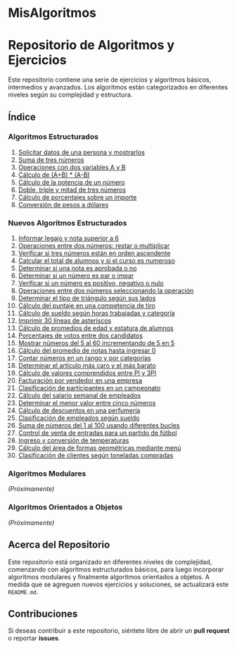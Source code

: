 # MisAlgoritmos
# Repositorio de Algoritmos y Ejercicios

Este repositorio contiene una serie de ejercicios y algoritmos básicos, intermedios y avanzados. Los algoritmos están categorizados en diferentes niveles según su complejidad y estructura.

## Índice

### Algoritmos Estructurados
1. [Solicitar datos de una persona y mostrarlos](./01_pedir_datos/)
2. [Suma de tres números](./02_suma_tres_numeros/)
3. [Operaciones con dos variables A y B](./03_operacion_variables/)
4. [Cálculo de (A+B) * (A-B)](./04_calculo_de_a_y_b)
5. [Cálculo de la potencia de un número](./05_potencia/)
6. [Doble, triple y mitad de tres números](./06_doble_triple_mitad)
7. [Cálculo de porcentajes sobre un importe](./07_porcentaje/)
8. [Conversión de pesos a dólares](./08_)

### Nuevos Algoritmos Estructurados

1. [Informar legajo y nota superior a 6](./algoritmos-estructurados/legajo-nota.md)
2. [Operaciones entre dos números: restar o multiplicar](./algoritmos-estructurados/restar-multiplicar.md)
3. [Verificar si tres números están en orden ascendente](./algoritmos-estructurados/orden-ascendente.md)
4. [Calcular el total de alumnos y si el curso es numeroso](./algoritmos-estructurados/curso-numeroso.md)
5. [Determinar si una nota es aprobada o no](./algoritmos-estructurados/aprobo-no-aprobo.md)
6. [Determinar si un número es par o impar](./algoritmos-estructurados/par-impar.md)
7. [Verificar si un número es positivo, negativo o nulo](./algoritmos-estructurados/positivo-negativo-nulo.md)
8. [Operaciones entre dos números seleccionando la operación](./algoritmos-estructurados/operaciones-seleccionadas.md)
9. [Determinar el tipo de triángulo según sus lados](./algoritmos-estructurados/tipo-triangulo.md)
10. [Cálculo del puntaje en una competencia de tiro](./algoritmos-estructurados/puntaje-tiro.md)
11. [Cálculo de sueldo según horas trabajadas y categoría](./algoritmos-estructurados/sueldo-categoria.md)
12. [Imprimir 30 líneas de asteriscos](./algoritmos-estructurados/lineas-asteriscos.md)
13. [Cálculo de promedios de edad y estatura de alumnos](./algoritmos-estructurados/promedio-edad-estatura.md)
14. [Porcentajes de votos entre dos candidatos](./algoritmos-estructurados/porcentaje-votos.md)
15. [Mostrar números del 5 al 60 incrementando de 5 en 5](./algoritmos-estructurados/numeros-incrementados.md)
16. [Cálculo del promedio de notas hasta ingresar 0](./algoritmos-estructurados/promedio-notas.md)
17. [Contar números en un rango y por categorías](./algoritmos-estructurados/contar-numeros.md)
18. [Determinar el artículo más caro y el más barato](./algoritmos-estructurados/articulo-mas-caro.md)
19. [Cálculo de valores comprendidos entre PI y 3PI](./algoritmos-estructurados/valores-pi.md)
20. [Facturación por vendedor en una empresa](./algoritmos-estructurados/facturacion-vendedor.md)
21. [Clasificación de participantes en un campeonato](./algoritmos-estructurados/clasificacion-participantes.md)
22. [Cálculo del salario semanal de empleados](./algoritmos-estructurados/salario-semanal.md)
23. [Determinar el menor valor entre cinco números](./algoritmos-estructurados/menor-cinco-numeros.md)
24. [Cálculo de descuentos en una perfumería](./algoritmos-estructurados/descuentos-perfumeria.md)
25. [Clasificación de empleados según sueldo](./algoritmos-estructurados/clasificacion-empleados.md)
26. [Suma de números del 1 al 100 usando diferentes bucles](./algoritmos-estructurados/suma-numeros.md)
27. [Control de venta de entradas para un partido de fútbol](./algoritmos-estructurados/venta-entradas.md)
28. [Ingreso y conversión de temperaturas](./algoritmos-estructurados/temperaturas-conversion.md)
29. [Cálculo del área de formas geométricas mediante menú](./algoritmos-estructurados/area-formas.md)
30. [Clasificación de clientes según toneladas compradas](./algoritmos-estructurados/clasificacion-clientes.md)

### Algoritmos Modulares
_(Próximamente)_

### Algoritmos Orientados a Objetos
_(Próximamente)_

## Acerca del Repositorio

Este repositorio está organizado en diferentes niveles de complejidad, comenzando con algoritmos estructurados básicos, para luego incorporar algoritmos modulares y finalmente algoritmos orientados a objetos. A medida que se agreguen nuevos ejercicios y soluciones, se actualizará este `README.md`.

## Contribuciones

Si deseas contribuir a este repositorio, siéntete libre de abrir un **pull request** o reportar **issues**.

